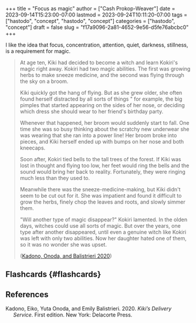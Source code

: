 +++
title = "Focus as magic"
author = ["Cash Prokop-Weaver"]
date = 2023-09-14T15:23:00-07:00
lastmod = 2023-09-24T10:11:20-07:00
tags = ["hastodo", "concept", "hastodo", "concept"]
categories = ["hastodo", "concept"]
draft = false
slug = "f17a9096-2a81-4652-9e56-d5fe76abcbc0"
+++

I like the idea that focus, concentration, attention, quiet, darkness, stillness, is a requirement for magic.

> At age ten, Kiki had decided to become a witch and learn Kokiri's magic right away. Kokiri had two magic abilities. The first was growing herbs to make sneeze medicine, and the second was flying through the sky on a broom.
>
> Kiki quickly got the hang of flying. But as she grew older, she often found herself distracted by all sorts of things " for example, the big pimples that started appearing on the sides of her nose, or deciding which dress she should wear to her friend's birthday party.
>
> Whenever that happened, her broom would suddenly start to fall. One time she was so busy thinking about the scratchy new underwear she was wearing that she ran into a power line! Her broom broke into pieces, and Kiki herself ended up with bumps on her nose and both kneecaps.
>
> Soon after, Kokiri tied bells to the tall trees of the forest. If Kiki was lost in thought and flying too low, her feet would ring the bells and the sound would bring her back to reality. Fortunately, they were ringing much less than they used to.
>
> Meanwhile there was the sneeze-medicine-making, but Kiki didn't seem to be cut out for it. She was impatient and found it difficult to grow the herbs, finely chop the leaves and roots, and slowly simmer them.
>
> "Will another type of magic disappear?" Kokiri lamented. In the olden days, witches could use all sorts of magic. But over the years, one type after another disappeared, until even a genuine witch like Kokiri was left with only two abilities. Now her daughter hated one of them, so it was no wonder she was upset.
>
> (<a href="#citeproc_bib_item_1">Kadono, Onoda, and Balistrieri 2020</a>)


## Flashcards {#flashcards}

## References

<style>.csl-entry{text-indent: -1.5em; margin-left: 1.5em;}</style><div class="csl-bib-body">
  <div class="csl-entry"><a id="citeproc_bib_item_1"></a>Kadono, Eiko, Yuta Onoda, and Emily Balistrieri. 2020. <i>Kiki’s Delivery Service</i>. First edition. New York: Delacorte Press.</div>
</div>
